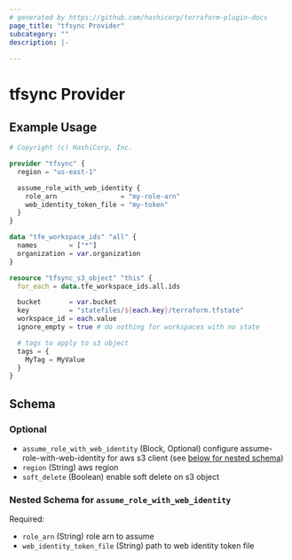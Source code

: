 ```yaml
---
# generated by https://github.com/hashicorp/terraform-plugin-docs
page_title: "tfsync Provider"
subcategory: ""
description: |-
  
---
```


# tfsync Provider



## Example Usage

```terraform
# Copyright (c) HashiCorp, Inc.

provider "tfsync" {
  region = "us-east-1"

  assume_role_with_web_identity {
    role_arn                = "my-role-arn"
    web_identity_token_file = "my-token"
  }
}

data "tfe_workspace_ids" "all" {
  names        = ["*"]
  organization = var.organization
}

resource "tfsync_s3_object" "this" {
  for_each = data.tfe_workspace_ids.all.ids

  bucket       = var.bucket
  key          = "statefiles/${each.key}/terraform.tfstate"
  workspace_id = each.value
  ignore_empty = true # do nothing for workspaces with no state

  # tags to apply to s3 object
  tags = {
    MyTag = MyValue
  }
}
```

<!-- schema generated by tfplugindocs -->
## Schema

### Optional

- `assume_role_with_web_identity` (Block, Optional) configure assume-role-with-web-identity for aws s3 client (see [below for nested schema](#nestedblock--assume_role_with_web_identity))
- `region` (String) aws region
- `soft_delete` (Boolean) enable soft delete on s3 object

<a id="nestedblock--assume_role_with_web_identity"></a>
### Nested Schema for `assume_role_with_web_identity`

Required:

- `role_arn` (String) role arn to assume
- `web_identity_token_file` (String) path to web identity token file
